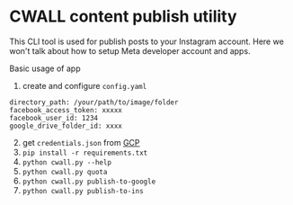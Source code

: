 # CWALL content publish utility
This CLI tool is used for publish posts to your Instagram account.
Here we won't talk about how to setup Meta developer account and apps.

Basic usage of app
1. create and configure `config.yaml`
```
directory_path: /your/path/to/image/folder
facebook_access_token: xxxxx
facebook_user_id: 1234
google_drive_folder_id: xxxx
```
2. get `credentials.json` from [GCP](console.cloud.google.com/workspace-api/credentials)
3. `pip install -r requirements.txt`
4. `python cwall.py --help`
5. `python cwall.py quota`
6. `python cwall.py publish-to-google`
7. `python cwall.py publish-to-ins`
